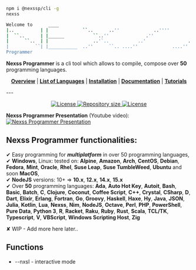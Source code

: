 ```sh
npm i @nexssp/cli -g
nexss

Welcome to      ____
|..          | |             ``..      ..''             ..''''             ..''''
|  ``..      | |______           ``..''              .''                .''
|      ``..  | |                 ..'`..           ..'                ..'
|          ``| |___________  ..''      ``.. ....''             ....''
Programmer
```

**Nexss Programmer** is a cli tool which allows to compile, compose over **50** programming languages.

<p align="center">
<b><a href="https://github.com/nexssp/cli/wiki/Concept-Overview">Overview</a></b> |
<b><a href="https://github.com/nexssp/cli/wiki/Nexss-Programmer-Programming-Languages">List of Languages</a></b> |
<b><a href="https://github.com/nexssp/cli/wiki/Quick-Start">Installation</a></b> |
<b><a href="https://github.com/nexssp/cli/wiki">Documentation</a></b> |
<b><a href="https://github.com/nexssp/cli/wiki/Tutorials">Tutorials</a></b>
</p>
---
<p align="center" >
    <a href="https://github.com/nexssp/cli/blob/master/LICENSE">
        <img src="https://img.shields.io/github/license/nexssp/cli?style=for-the-badge" alt="License" />
    </a>
    <a href="https://github.com/nexssp/cli">
        <img src="https://img.shields.io/github/languages/code-size/nexssp/cli?style=for-the-badge" alt="Repository size" />
    </a>
    <a href="https://discord.gg/d9xjMEX">
        <img src="https://img.shields.io/badge/CHAT-ON%20DISCORD-brightgreen?style=for-the-badge" alt="License" />
    </a>
</p>

**Nexss Programmer Presentation** (Youtube video):  
[![Nexss Programmer Presentation](https://img.youtube.com/vi/vs2tXMrZzzs/0.jpg)](https://www.youtube.com/watch?v=vs2tXMrZzzs)

## Nexss Programmer functionalities:

✔ Easy programming for _**multiplatform**_ in over 50 programming languages,  
✔ **Windows**, Linux: tested on: **Alpine**, **Amazon**, **Arch**, **CentOS**, **Debian**, **Fedora**, **Mint**, **Oracle**, **Rhel**, **Suse Leap**, **Suse TumbleWeed**, **Ubuntu** and soon **MacOS**,  
✔ **NodeJS** versions: 10+ => **10.x**, **12.x**, **14.x**, **15.x**  
✔ Over **50** programming languages: **Ada**, **Auto Hot Key**, **Autoit**, **Bash**, **Basic**, **Batch**, **C**, **Clojure**, **Coconut**, **Coffee Script**, **C++**, **Crystal**, **CSharp**, **D**, **Dart**, **Elixir**, **Erlang**, **Fortran**, **Go**, **Groovy**, **Haskell**, **Haxe**, **Hy**, **Java**, **JSON**, **Julia**, **Kotlin**, **Lua**, **Nexss**, **Nim**, **NodeJS**, **Octave**, **Perl**, **PHP**, **PowerShell**, **Pure Data**, **Python 3**, **R**, **Racket**, **Raku**, **Ruby**, **Rust**, **Scala**, **TCL/TK**, **Typescript**, **V**, **VBScript**, **Windows Scripting Host**, **Zig**

✘ WIP - Add more here later..

## Functions

- --nxsI - interactive mode
